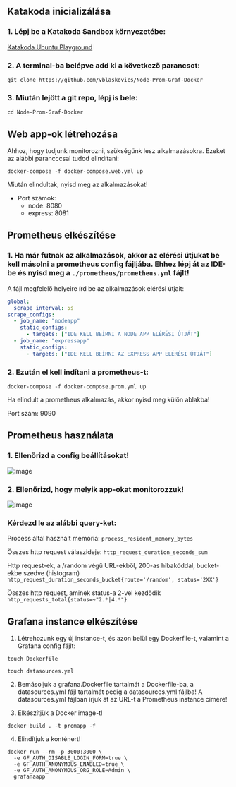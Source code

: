 ## Katakoda inicializálása

### 1. Lépj be a Katakoda Sandbox környezetébe:

[Katakoda Ubuntu Playground](https://www.katacoda.com/courses/ubuntu/playground)

### 2. A terminal-ba belépve add ki a következő parancsot:

```
git clone https://github.com/vblaskovics/Node-Prom-Graf-Docker
```

### 3. Miután lejött a git repo, lépj is bele:

```
cd Node-Prom-Graf-Docker
```

## Web app-ok létrehozása

Ahhoz, hogy tudjunk monitorozni, szükségünk lesz alkalmazásokra. Ezeket az alábbi parancccsal tudod elindítani:

```
docker-compose -f docker-compose.web.yml up
```

Miután elindultak, nyisd meg az alkalmazásokat!

- Port számok:
  - node: 8080
  - express: 8081

## Prometheus elkészítése

### 1. Ha már futnak az alkalmazások, akkor az elérési útjukat be kell másolni a prometheus config fájljába. Ehhez lépj át az IDE-be és nyisd meg a `./prometheus/prometheus.yml` fájlt!

A fájl megfelelő helyeire írd be az alkalmazások elérési útjait:
```yml
global:
  scrape_interval: 5s
scrape_configs:
  - job_name: "nodeapp"
    static_configs:
      - targets: ["IDE KELL BEÍRNI A NODE APP ELÉRÉSI ÚTJÁT"]
  - job_name: "expressapp"
    static_configs:
      - targets: ["IDE KELL BEÍRNI AZ EXPRESS APP ELÉRÉSI ÚTJÁT"]
```

### 2. Ezután el kell indítani a prometheus-t:
```
docker-compose -f docker-compose.prom.yml up
```
Ha elindult a prometheus alkalmazás, akkor nyisd meg külön ablakba!

Port szám: 9090

## Prometheus használata 

### 1. Ellenőrizd a config beállításokat!
![image](https://user-images.githubusercontent.com/1146283/142297582-13098e64-f191-416a-a8af-20c8b1ac5531.png)

### 2. Ellenőrizd, hogy melyik app-okat monitorozzuk!
![image](https://user-images.githubusercontent.com/1146283/142297654-6c460a17-d46f-49f6-9da2-88fab196bb77.png)

### Kérdezd le az alábbi query-ket:

Process által használt memória:
`process_resident_memory_bytes`

Összes http request válaszideje:
`http_request_duration_seconds_sum`

Http request-ek, a /random végű URL-ekből, 200-as hibakóddal, bucket-ekbe szedve (histogram)  
`http_request_duration_seconds_bucket{route='/random', status='2XX'}`

Összes http request, aminek status-a 2-vel kezdődik
`http_requests_total{status=~"2.*|4.*"}`



## Grafana instance elkészítése

1. Létrehozunk egy új instance-t, és azon belül egy Dockerfile-t, valamint a Grafana config fájlt:

```
touch Dockerfile
```

```
touch datasources.yml
```

2. Bemásoljuk a grafana.Dockerfile tartalmát a Dockerfile-ba, a datasources.yml fájl tartalmát pedig a datasources.yml fájlba! A datasources.yml fájlban írjuk át az URL-t a Prometheus instance címére!

3. Elkészítjük a Docker image-t!

```
docker build . -t promapp -f 
```

4. Elindítjuk a konténert!

```
docker run --rm -p 3000:3000 \
  -e GF_AUTH_DISABLE_LOGIN_FORM=true \
  -e GF_AUTH_ANONYMOUS_ENABLED=true \
  -e GF_AUTH_ANONYMOUS_ORG_ROLE=Admin \
  grafanaapp
```

